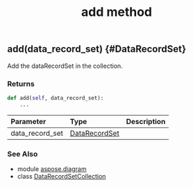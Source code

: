 ﻿---
title: add method
second_title: Aspose.Diagram for Python via .NET API References
description: 
type: docs
weight: 20
url: /python-net/aspose.diagram/datarecordsetcollection/add/
is_root: false
---

## add(data_record_set) {#DataRecordSet}

Add the dataRecordSet in the collection.

### Returns 





```python
def add(self, data_record_set):
    ...
```


| Parameter | Type | Description |
| :- | :- | :- |
| data_record_set | [DataRecordSet](/diagram/python-net/aspose.diagram/datarecordset) |  |



### See Also
* module [aspose.diagram](../../)
* class [DataRecordSetCollection](/diagram/python-net/aspose.diagram/datarecordsetcollection)
